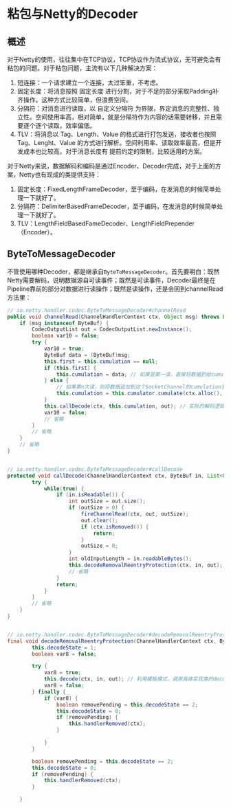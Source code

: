 # 粘包与Netty的Decoder

## 概述

对于Netty的使用，往往集中在TCP协议，TCP协议作为流式协议，无可避免会有粘包的问题。对于粘包问题，主流有以下几种解决方案：

1. 短连接：一个请求建立一个连接，太过笨重，不考虑。
2. 固定长度：将消息按照 固定长度 进行分割，对于不足的部分采取Padding补齐操作。这种方式比较简单，但浪费空间。
3. 分隔符：对消息进行读取，以 自定义分隔符 为界限，界定消息的完整性、独立性。空间使用率高，相对简单，就是分隔符作为内容的话需要转移，并且需要逐个逐个读取，效率偏低。
4. TLV：将消息以 Tag、Length、Value 的格式进行打包发送，接收者也按照 Tag、Lenght、Value 的方式进行解析。空间利用率、读取效率最高，但是开发成本也比较高，对于消息长度有 提前约定的限制，比较适用的方案。

对于Netty来说，数据解码和编码是通过Encoder、Decoder完成，对于上面的方案，Netty也有现成的类提供支持：

1. 固定长度：FixedLengthFrameDecoder，至于编码，在发消息的时候简单处理一下就好了。
2. 分隔符：DelimiterBasedFrameDecoder，至于编码，在发消息的时候简单处理一下就好了。
3. TLV：LengthFieldBasedFameDecoder、LengthFieldPrepender（Encoder）。

## ByteToMessageDecoder

不管使用哪种Decoder，都是继承自`ByteToMessageDecoder`。首先要明白：既然Netty需要解码，说明数据源自可读事件；既然是可读事件，Decoder最终是在Pipeline靠前的部分对数据进行读操作；既然是读操作，还是会回到channelRead方法里：

```java
// io.netty.handler.codec.ByteToMessageDecoder#channelRead
public void channelRead(ChannelHandlerContext ctx, Object msg) throws Exception {
    if (msg instanceof ByteBuf) {
        CodecOutputList out = CodecOutputList.newInstance();
        boolean var10 = false;
        try {
            var10 = true;
            ByteBuf data = (ByteBuf)msg;
            this.first = this.cumulation == null;
            if (this.first) {
                this.cumulation = data; // 如果是第一读，直接将数据扔给cumulation，它是Netty对SocketChannel可读数据的积累（后面会讲到）。
            } else {
                // 如果第n次读，则将数据追加到这个SocketChannel的cumulation里。
                this.cumulation = this.cumulator.cumulate(ctx.alloc(), this.cumulation, data);
            }
            this.callDecode(ctx, this.cumulation, out); // 实际的解码逻辑，交给对应的Decoder实现类处理。
            var10 = false;  
            // 省略
        }
        // 省略
    }
    // 省略
}


// io.netty.handler.codec.ByteToMessageDecoder#callDecode
protected void callDecode(ChannelHandlerContext ctx, ByteBuf in, List<Object> out) {
        try {
            while(true) {
                if (in.isReadable()) {
                    int outSize = out.size();
                    if (outSize > 0) {
                        fireChannelRead(ctx, out, outSize);
                        out.clear();
                        if (ctx.isRemoved()) {
                            return;
                        }
                        outSize = 0;
                    }
                    int oldInputLength = in.readableBytes();
                    this.decodeRemovalReentryProtection(ctx, in, out); // 对cumulation的可读数据进行decode，decode完成后在cumulation清掉已读数据。
                    // 省略
                }
                return;
            }
        }
    	// 省略
    }
}


// io.netty.handler.codec.ByteToMessageDecoder#decodeRemovalReentryProtection
final void decodeRemovalReentryProtection(ChannelHandlerContext ctx, ByteBuf in, List<Object> out) throws Exception {
        this.decodeState = 1;
        boolean var8 = false;

        try {
            var8 = true;
            this.decode(ctx, in, out); // 利用模板模式，调用具体实现类的decode方法，完成解码。
            var8 = false;
        } finally {
            if (var8) {
                boolean removePending = this.decodeState == 2;
                this.decodeState = 0;
                if (removePending) {
                    this.handlerRemoved(ctx);
                }

            }
        }

        boolean removePending = this.decodeState == 2;
        this.decodeState = 0;
        if (removePending) {
            this.handlerRemoved(ctx);
        }

    }
```